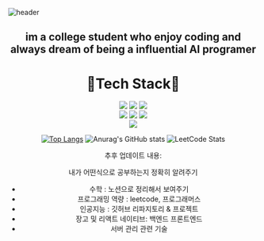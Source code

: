 ![header](https://capsule-render.vercel.app/api?type=waving&color=0:EEFF00,100:a82da8&height=300&section=header&text=Yeonuel&fontSize=70)


<div align=center><h2>
im a college student who enjoy coding and always dream of being a influential AI programer
  </h2></div>




<div align=center><div>
  <h1> 🔆Tech Stack🔆 </h1>
  </div>


  <div align=center> 
  <img src="https://img.shields.io/badge/c-00599C?style=for-the-badge&logo=c&logoColor=white">
  <img src="https://img.shields.io/badge/c++-00599C?style=for-the-badge&logo=c%2B%2B&logoColor=white">
  <img src="https://img.shields.io/badge/python-3776AB?style=for-the-badge&logo=python&logoColor=white"> 
  <br>
  
   <img src="https://img.shields.io/badge/html5-E34F26?style=for-the-badge&logo=html5&logoColor=white"> 
   <img src="https://img.shields.io/badge/css-1572B6?style=for-the-badge&logo=css3&logoColor=white"> 
   <img src="https://img.shields.io/badge/javascript-F7DF1E?style=for-the-badge&logo=javascript&logoColor=black"> 
   <br>

   <img src="https://img.shields.io/badge/django-092E20?style=for-the-badge&logo=django&logoColor=white">


[![Top Langs](https://github-readme-stats.vercel.app/api/top-langs/?username=jongheonleee&layout=compact)](https://github.com/anuraghazra/github-readme-stats)
![Anurag's GitHub stats](https://github-readme-stats.vercel.app/api?username=jongheonleee&show_icons=true&theme=radical)
![LeetCode Stats](https://leetcard.jacoblin.cool/qwefghnm1212?theme=unicorn&font=Noto%20Sans%20Sogdian&ext=activity)
<!-- </div>
</div> -->

추후 업데이트 내용: 

내가 어떤식으로 공부하는지 정확히 알려주기
- 수학 : 노션으로 정리해서 보여주기
- 프로그래밍 역량 : leetcode, 프로그래머스
- 인공지능 : 깃허브 리파지토리 & 프로젝트
- 장고 및 리액트 네이티브: 백엔드 프론트엔드
- 서버 관리 관련 기술



 
